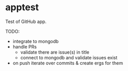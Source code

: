 # apptest


Test of GitHub app.

TODO:
- integrate to mongodb
- handle PRs
    - validate there are issue(s) in title
    - connect to mongodb and validate issues exist
- on push iterate over commits & create ergs for them

